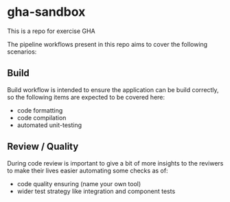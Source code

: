 # gha-sandbox

This is a repo for exercise GHA 

The pipeline workflows present in this repo aims to cover the following scenarios:

## Build

Build workflow is intended to ensure the application can be build correctly, so the following items are expected to be covered here:

* code formatting
* code compilation
* automated unit-testing

## Review / Quality

During code review is important to give a bit of more insights to the reviwers to make their lives easier automating some checks as of:

* code quality ensuring (name your own tool)
* wider test strategy like integration and component tests

